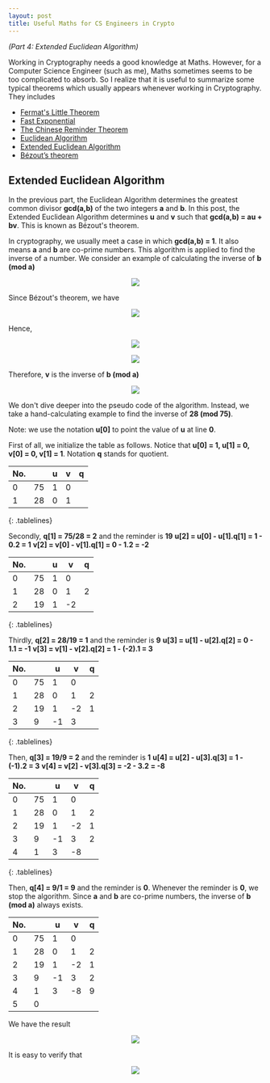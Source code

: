 ```yaml
---
layout: post
title: Useful Maths for CS Engineers in Crypto
---
```


*(Part 4: Extended Euclidean Algorithm)*

Working in Cryptography needs a good knowledge at Maths. However, for a Computer Science Engineer (such as me), Maths sometimes seems to be too complicated to absorb. So I realize that it is useful to summarize some typical theorems which usually appears whenever working in Cryptography. They includes

+ [Fermat's Little Theorem](https://nvietsang.github.io/Useful-Maths-for-CS-Engineers-in-Crypto)
+ [Fast Exponential](https://nvietsang.github.io/Fast-Exponential)
+ [The Chinese Reminder Theorem](https://nvietsang.github.io/Chinese-Reminder-Theorem)
+ [Euclidean Algorithm](https://nvietsang.github.io/Euclidean-Algorithm)
+ [Extended Euclidean Algorithm](https://nvietsang.github.io/Extended-Euclidean-Algorithm)
+ [Bézout’s theorem](https://nvietsang.github.io/Extended-Euclidean-Algorithm)

## Extended Euclidean Algorithm
In the previous part, the Euclidean Algorithm determines the greatest common divisor **gcd(a,b)** of the two integers **a** and **b**.
In this post, the Extended Euclidean Algorithm determines **u** and **v** such that **gcd(a,b) = au + bv**. This is known as Bézout's theorem.

In cryptography, we usually meet a case in which **gcd(a,b) = 1**. It also means **a** and **b** are co-prime numbers. This algorithm is applied to find the inverse of a number. We consider an example of calculating the inverse of **b (mod a)**

<p align="center"><img src="https://latex.codecogs.com/gif.latex?b^{-1}&space;\pmod&space;a&space;=&space;?"/></p>

Since Bézout's theorem, we have

<p align="center"><img src="https://latex.codecogs.com/gif.latex?au&space;&plus;&space;bv&space;=&space;1"/></p>

Hence,
<p align="center"><img src="https://latex.codecogs.com/gif.latex?bv&space;=&space;1&space;-&space;au"/></p>

<p align="center"><img src="https://latex.codecogs.com/gif.latex?bv&space;\equiv&space;1&space;\pmod&space;a"/></p>

Therefore, **v** is the inverse of **b (mod a)**
<p align="center"><img src="https://latex.codecogs.com/gif.latex?v&space;=&space;b^{-1}&space;\pmod&space;a"/></p>

We don't dive deeper into the pseudo code of the algorithm. Instead, we take a hand-calculating example to find the inverse of **28 (mod 75)**.

Note: we use the notation **u[0]** to point the value of **u** at line **0**.

First of all, we initialize the table as follows. Notice that **u[0] = 1, u[1] = 0, v[0] = 0, v[1] = 1**. Notation **q** stands for quotient.

|No.|    | u | v |q|
|---|----|---|---|-|
| 0 | 75 | 1 | 0 | |
| 1 | 28 | 0 | 1 | |
{: .tablelines}

Secondly, **q[1] = 75/28 = 2** and the reminder is **19**
**u[2] = u[0] - u[1].q[1] = 1 - 0.2 = 1**
**v[2] = v[0] - v[1].q[1] = 0 - 1.2 = -2**

|No.|    | u | v |q|
|---|----|---|---|-|
| 0 | 75 | 1 | 0 | |
| 1 | 28 | 0 | 1 | 2|
| 2 | 19 | 1 | -2 | |
{: .tablelines}

Thirdly, **q[2] = 28/19 = 1** and the reminder is **9**
**u[3] = u[1] - u[2].q[2] = 0 - 1.1 = -1**
**v[3] = v[1] - v[2].q[2] = 1 - (-2).1 = 3**

|No.|    | u | v |q|
|---|----|---|---|-|
| 0 | 75 | 1 | 0 | |
| 1 | 28 | 0 | 1 | 2|
| 2 | 19 | 1 | -2 | 1|
| 3 | 9 | -1 | 3 | |
{: .tablelines}

Then, **q[3] = 19/9 = 2** and the reminder is **1**
**u[4] = u[2] - u[3].q[3] = 1 - (-1).2 = 3**
**v[4] = v[2] - v[3].q[3] = -2 - 3.2 = -8**

|No.|    | u | v |q|
|---|----|---|---|-|
| 0 | 75 | 1 | 0 | |
| 1 | 28 | 0 | 1 | 2|
| 2 | 19 | 1 | -2 | 1|
| 3 | 9 | -1 | 3 | 2|
| 4 | 1 | 3 | -8 | |
{: .tablelines}

Then, **q[4] = 9/1 = 9** and the reminder is **0**. Whenever the reminder is **0**, we stop the algorithm. Since **a** and **b** are co-prime numbers, the inverse of **b (mod a)** always exists.

|No.|    | u | v |q|
|---|----|---|---|-|
| 0 | 75 | 1 | 0 | |
| 1 | 28 | 0 | 1 | 2|
| 2 | 19 | 1 | -2 | 1|
| 3 | 9 | -1 | 3 | 2|
| 4 | 1 | 3 | -8 | 9|
| 5 | 0 |  |  | |

We have the result
<p align="center"><img src="https://latex.codecogs.com/gif.latex?28^{-1}&space;\pmod{75}&space;=&space;-8&space;\pmod{75}&space;=&space;67"/></p>

It is easy to verify that 
<p align="center"><img src="https://latex.codecogs.com/gif.latex?75\times&space;3&space;&plus;&space;28&space;\times&space;(-8)&space;=&space;1"/></p>
